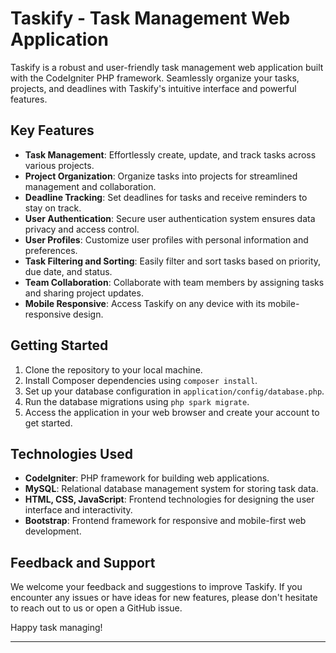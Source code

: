 
# Taskify - Task Management Web Application

Taskify is a robust and user-friendly task management web application built with the CodeIgniter PHP framework. Seamlessly organize your tasks, projects, and deadlines with Taskify's intuitive interface and powerful features.

## Key Features

- **Task Management**: Effortlessly create, update, and track tasks across various projects.
- **Project Organization**: Organize tasks into projects for streamlined management and collaboration.
- **Deadline Tracking**: Set deadlines for tasks and receive reminders to stay on track.
- **User Authentication**: Secure user authentication system ensures data privacy and access control.
- **User Profiles**: Customize user profiles with personal information and preferences.
- **Task Filtering and Sorting**: Easily filter and sort tasks based on priority, due date, and status.
- **Team Collaboration**: Collaborate with team members by assigning tasks and sharing project updates.
- **Mobile Responsive**: Access Taskify on any device with its mobile-responsive design.

## Getting Started

1. Clone the repository to your local machine.
2. Install Composer dependencies using `composer install`.
3. Set up your database configuration in `application/config/database.php`.
4. Run the database migrations using `php spark migrate`.
5. Access the application in your web browser and create your account to get started.

## Technologies Used

- **CodeIgniter**: PHP framework for building web applications.
- **MySQL**: Relational database management system for storing task data.
- **HTML, CSS, JavaScript**: Frontend technologies for designing the user interface and interactivity.
- **Bootstrap**: Frontend framework for responsive and mobile-first web development.

## Feedback and Support

We welcome your feedback and suggestions to improve Taskify. If you encounter any issues or have ideas for new features, please don't hesitate to reach out to us or open a GitHub issue.

Happy task managing!

---
<!-- # CodeIgniter 4 Application Starter

## What is CodeIgniter?

CodeIgniter is a PHP full-stack web framework that is light, fast, flexible and secure.
More information can be found at the [official site](https://codeigniter.com).

This repository holds a composer-installable app starter.
It has been built from the
[development repository](https://github.com/codeigniter4/CodeIgniter4).

More information about the plans for version 4 can be found in [CodeIgniter 4](https://forum.codeigniter.com/forumdisplay.php?fid=28) on the forums.

The user guide corresponding to the latest version of the framework can be found
[here](https://codeigniter4.github.io/userguide/).

## Installation & updates

`composer create-project codeigniter4/appstarter` then `composer update` whenever
there is a new release of the framework.

When updating, check the release notes to see if there are any changes you might need to apply
to your `app` folder. The affected files can be copied or merged from
`vendor/codeigniter4/framework/app`.

## Setup

Copy `env` to `.env` and tailor for your app, specifically the baseURL
and any database settings.

## Important Change with index.php

`index.php` is no longer in the root of the project! It has been moved inside the *public* folder,
for better security and separation of components.

This means that you should configure your web server to "point" to your project's *public* folder, and
not to the project root. A better practice would be to configure a virtual host to point there. A poor practice would be to point your web server to the project root and expect to enter *public/...*, as the rest of your logic and the
framework are exposed.

**Please** read the user guide for a better explanation of how CI4 works!

## Repository Management

We use GitHub issues, in our main repository, to track **BUGS** and to track approved **DEVELOPMENT** work packages.
We use our [forum](http://forum.codeigniter.com) to provide SUPPORT and to discuss
FEATURE REQUESTS.

This repository is a "distribution" one, built by our release preparation script.
Problems with it can be raised on our forum, or as issues in the main repository.

## Server Requirements

PHP version 7.4 or higher is required, with the following extensions installed:

- [intl](http://php.net/manual/en/intl.requirements.php)
- [mbstring](http://php.net/manual/en/mbstring.installation.php)

Additionally, make sure that the following extensions are enabled in your PHP:

- json (enabled by default - don't turn it off)
- [mysqlnd](http://php.net/manual/en/mysqlnd.install.php) if you plan to use MySQL
- [libcurl](http://php.net/manual/en/curl.requirements.php) if you plan to use the HTTP\CURLRequest library -->
